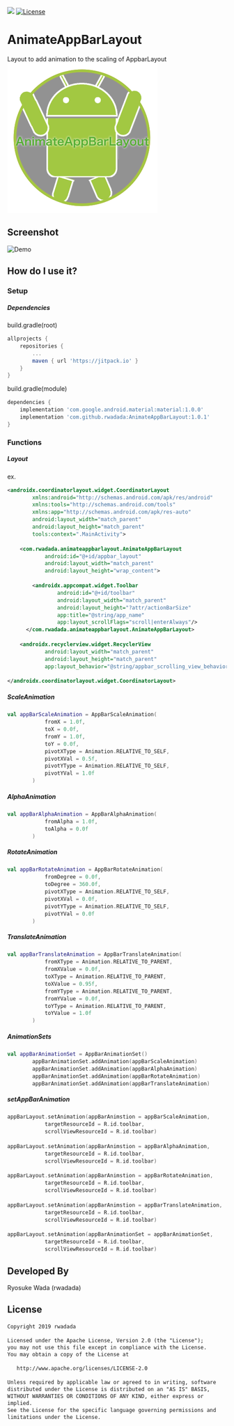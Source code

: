 [![](https://jitpack.io/v/rwadada/AnimateAppBarLayout.svg)](https://jitpack.io/#rwadada/AnimateAppBarLayout)
[![License](https://img.shields.io/badge/license-Apache%202-blue.svg)](https://www.apache.org/licenses/LICENSE-2.0)
# AnimateAppBarLayout
Layout to add animation to the scaling of AppbarLayout  
![logo](art/ic_animateAppBarLayout.png)  

Screenshot
---

![Demo](art/sample.gif)  

How do I use it?
---

### Setup  
##### Dependencies  
build.gradle(root)  
```groovy  
allprojects {
    repositories {
        ...
        maven { url 'https://jitpack.io' }
    }
}
```
  
build.gradle(module)
```groovy
dependencies {
    implementation 'com.google.android.material:material:1.0.0'
    implementation 'com.github.rwadada:AnimateAppBarLayout:1.0.1'
}
```

### Functions
##### Layout
ex.
```xml  
<androidx.coordinatorlayout.widget.CoordinatorLayout
        xmlns:android="http://schemas.android.com/apk/res/android"
        xmlns:tools="http://schemas.android.com/tools"
        xmlns:app="http://schemas.android.com/apk/res-auto"
        android:layout_width="match_parent"
        android:layout_height="match_parent"
        tools:context=".MainActivity">

    <com.rwadada.animateappbarlayout.AnimateAppBarLayout
            android:id="@+id/appbar_layout"
            android:layout_width="match_parent"
            android:layout_height="wrap_content">

        <androidx.appcompat.widget.Toolbar
                android:id="@+id/toolbar"
                android:layout_width="match_parent"
                android:layout_height="?attr/actionBarSize"
                app:title="@string/app_name"
                app:layout_scrollFlags="scroll|enterAlways"/>
      </com.rwadada.animateappbarlayout.AnimateAppBarLayout>

    <androidx.recyclerview.widget.RecyclerView
            android:layout_width="match_parent"
            android:layout_height="match_parent"
            app:layout_behavior="@string/appbar_scrolling_view_behavior"/>

</androidx.coordinatorlayout.widget.CoordinatorLayout>
```

##### ScaleAnimation  
```kotlin
val appBarScaleAnimation = AppBarScaleAnimation(
            fromX = 1.0f,
            toX = 0.0f,
            fromY = 1.0f,
            toY = 0.0f,
            pivotXType = Animation.RELATIVE_TO_SELF,
            pivotXVal = 0.5f,
            pivotYType = Animation.RELATIVE_TO_SELF,
            pivotYVal = 1.0f
        )
```

##### AlphaAnimation
```kotlin
val appBarAlphaAnimation = AppBarAlphaAnimation(
            fromAlpha = 1.0f,
            toAlpha = 0.0f
        )
```

##### RotateAnimation
```kotlin
val appBarRotateAnimation = AppBarRotateAnimation(
            fromDegree = 0.0f,
            toDegree = 360.0f,
            pivotXType = Animation.RELATIVE_TO_SELF,
            pivotXVal = 0.0f,
            pivotYType = Animation.RELATIVE_TO_SELF,
            pivotYVal = 0.0f
        )
```

##### TranslateAnimation
```kotlin
val appBarTranslateAnimation = AppBarTranslateAnimation(
            fromXType = Animation.RELATIVE_TO_PARENT,
            fromXValue = 0.0f,
            toXType = Animation.RELATIVE_TO_PARENT,
            toXValue = 0.95f,
            fromYType = Animation.RELATIVE_TO_PARENT,
            fromYValue = 0.0f,
            toYType = Animation.RELATIVE_TO_PARENT,
            toYValue = 1.0f
        )
```

##### AnimationSets
```kotlin
val appBarAnimationSet = AppBarAnimationSet()
        appBarAnimationSet.addAnimation(appBarScaleAnimation)
        appBarAnimationSet.addAnimation(appBarAlphaAnimation)
        appBarAnimationSet.addAnimation(appBarRotateAnimation)
        appBarAnimationSet.addAnimation(appBarTranslateAnimation)
```

##### setAppBarAnimation
```kotlin
appBarLayout.setAnimation(appBarAnimstion = appBarScaleAnimation,
            targetResourceId = R.id.toolbar,
            scrollViewResourceId = R.id.toolbar)
            
appBarLayout.setAnimation(appBarAnimstion = appBarAlphaAnimation,
            targetResourceId = R.id.toolbar,
            scrollViewResourceId = R.id.toolbar)
            
appBarLayout.setAnimation(appBarAnimstion = appBarRotateAnimation,
            targetResourceId = R.id.toolbar,
            scrollViewResourceId = R.id.toolbar)
            
appBarLayout.setAnimation(appBarAnimstion = appBarTranslateAnimation,
            targetResourceId = R.id.toolbar,
            scrollViewResourceId = R.id.toolbar)
            
appBarLayout.setAnimation(appBarAnimationSet = appBarAnimationSet,
            targetResourceId = R.id.toolbar,
            scrollViewResourceId = R.id.toolbar)
```

Developed By
-------
Ryosuke Wada (rwadada)

License
-------

    Copyright 2019 rwadada

    Licensed under the Apache License, Version 2.0 (the "License");
    you may not use this file except in compliance with the License.
    You may obtain a copy of the License at

       http://www.apache.org/licenses/LICENSE-2.0

    Unless required by applicable law or agreed to in writing, software
    distributed under the License is distributed on an "AS IS" BASIS,
    WITHOUT WARRANTIES OR CONDITIONS OF ANY KIND, either express or implied.
    See the License for the specific language governing permissions and
    limitations under the License.

